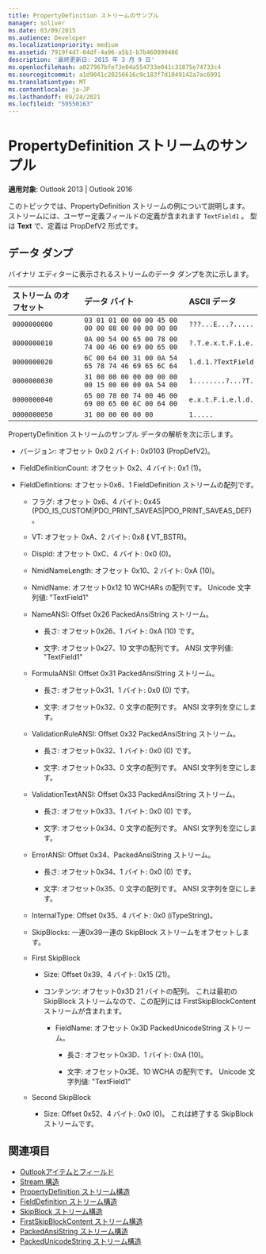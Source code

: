 ```yaml
---
title: PropertyDefinition ストリームのサンプル
manager: soliver
ms.date: 03/09/2015
ms.audience: Developer
ms.localizationpriority: medium
ms.assetid: 7919f4d7-04df-4a96-a5b1-b7b460890486
description: '最終更新日: 2015 年 3 月 9 日'
ms.openlocfilehash: a027967bfe73e04a554733e041c31875e74733c4
ms.sourcegitcommit: a1d9041c20256616c9c183f7d1049142a7ac6991
ms.translationtype: MT
ms.contentlocale: ja-JP
ms.lasthandoff: 09/24/2021
ms.locfileid: "59550163"
---
```

# <a name="propertydefinition-stream-sample"></a>PropertyDefinition ストリームのサンプル

**適用対象**: Outlook 2013 | Outlook 2016 
  
このトピックでは、PropertyDefinition ストリームの例について説明します。 ストリームには、ユーザー定義フィールドの定義が含まれます  `TextField1` 。 型は **Text** で、定義は PropDefV2 形式です。
  
## <a name="data-dump"></a>データ ダンプ

バイナリ エディターに表示されるストリームのデータ ダンプを次に示します。
  
|ストリーム のオフセット|データ バイト|ASCII データ|
|:-----|:-----|:-----|
| `0000000000` <br/> | `03 01 01 00 00 00 45 00 00 00 08 00 00 00 00 00` <br/> | `???...E...?.....` <br/> |
| `0000000010` <br/> | `0A 00 54 00 65 00 78 00 74 00 46 00 69 00 65 00` <br/> | `?.T.e.x.t.F.i.e.` <br/> |
| `0000000020` <br/> | `6C 00 64 00 31 00 0A 54 65 78 74 46 69 65 6C 64` <br/> | `l.d.1.?TextField` <br/> |
| `0000000030` <br/> | `31 00 00 00 00 00 00 00 00 15 00 00 00 0A 54 00` <br/> | `1........?...?T.` <br/> |
| `0000000040` <br/> | `65 00 78 00 74 00 46 00 69 00 65 00 6C 00 64 00` <br/> | `e.x.t.F.i.e.l.d.` <br/> |
| `0000000050` <br/> | `31 00 00 00 00 00` <br/> | `1.....` <br/> |
   
PropertyDefinition ストリームのサンプル データの解析を次に示します。
  
- バージョン: オフセット 0x0 2 バイト: 0x0103 (PropDefV2)。
    
- FieldDefinitionCount: オフセット 0x2、4 バイト: 0x1 (1)。
    
- FieldDefinitions: オフセット0x6、1 FieldDefinition ストリームの配列です。
    
  - フラグ: オフセット 0x6、4 バイト: 0x45 (PDO_IS_CUSTOM|PDO_PRINT_SAVEAS|PDO_PRINT_SAVEAS_DEF)。
    
  - VT: オフセット 0xA、2 バイト: 0x8 **(** VT_BSTR)。
    
  - DispId: オフセット 0xC、4 バイト: 0x0 (0)。
    
  - NmidNameLength: オフセット 0x10、2 バイト: 0xA (10)。
    
  - NmidName: オフセット0x12 10 WCHARs の配列です。 Unicode 文字列値: "TextField1"
    
  - NameANSI: Offset 0x26 PackedAnsiString ストリーム。
    
    - 長さ: オフセット0x26、1 バイト: 0xA (10) です。
      
    - 文字: オフセット0x27、10 文字の配列です。 ANSI 文字列値: "TextField1"
    
  - FormulaANSI: Offset 0x31 PackedAnsiString ストリーム。
    
    - 長さ: オフセット0x31、1 バイト: 0x0 (0) です。
      
    - 文字: オフセット0x32、0 文字の配列です。 ANSI 文字列を空にします。
    
  - ValidationRuleANSI: Offset 0x32 PackedAnsiString ストリーム。
    
    - 長さ: オフセット0x32、1 バイト: 0x0 (0) です。
      
    - 文字: オフセット0x33、0 文字の配列です。 ANSI 文字列を空にします。
    
  - ValidationTextANSI: Offset 0x33 PackedAnsiString ストリーム。
    
    - 長さ: オフセット0x33、1 バイト: 0x0 (0) です。
      
    - 文字: オフセット0x34、0 文字の配列です。 ANSI 文字列を空にします。
    
  - ErrorANSI: Offset 0x34、PackedAnsiString ストリーム。
    
    - 長さ: オフセット0x34、1 バイト: 0x0 (0) です。
      
    - 文字: オフセット0x35、0 文字の配列です。 ANSI 文字列を空にします。
    
  - InternalType: Offset 0x35、4 バイト: 0x0 (iTypeString)。
    
  - SkipBlocks: 一連0x39一連の SkipBlock ストリームをオフセットします。
    
  - First SkipBlock
    
    - Size: Offset 0x39、4 バイト: 0x15 (21)。
      
    - コンテンツ: オフセット0x3D 21 バイトの配列。 これは最初の SkipBlock ストリームなので、この配列には FirstSkipBlockContent ストリームが含まれます。
      
      - FieldName: オフセット 0x3D PackedUnicodeString ストリーム。
        
        - 長さ: オフセット0x3D、1 バイト: 0xA (10)。
          
        - 文字: オフセット0x3E、10 WCHA の配列です。 Unicode 文字列値: "TextField1"
    
  - Second SkipBlock
    
    - Size: Offset 0x52、4 バイト: 0x0 (0)。 これは終了する SkipBlock ストリームです。
    
## <a name="see-also"></a>関連項目

- [Outlookアイテムとフィールド](outlook-items-and-fields.md)
- [Stream 構造](stream-structures.md)
- [PropertyDefinition ストリーム構造](propertydefinition-stream-structure.md)
- [FieldDefinition ストリーム構造](fielddefinition-stream-structure.md)
- [SkipBlock ストリーム構造](skipblock-stream-structure.md)
- [FirstSkipBlockContent ストリーム構造](firstskipblockcontent-stream-structure.md)
- [PackedAnsiString ストリーム構造](packedansistring-stream-structure.md)
- [PackedUnicodeString ストリーム構造](packedunicodestring-stream-structure.md)

